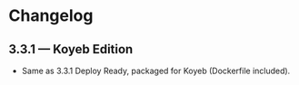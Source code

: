 # Changelog

## 3.3.1 — Koyeb Edition
- Same as 3.3.1 Deploy Ready, packaged for Koyeb (Dockerfile included).
